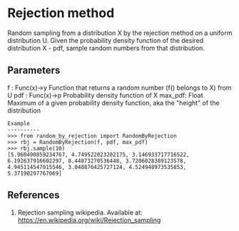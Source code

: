 # Rejection method

Random sampling from a distribution X by the rejection method on a uniform distribution U.
Given the probability density function of the desired distribution X - pdf, sample random numbers from that distribution.

Parameters
----------
f : Func(x)->y
    Function that returns a random number (f() belongs to X) from U
pdf : Func(x)->p
    Probability density function of X
max_pdf: Float
    Maximum of a given probability density function, aka the "height" of the distribution

    Example
    ----------
    >>> from random_by_rejection import RandomByRejection
    >>> rbj = RandomByRejection(f, pdf, max_pdf)
    >>> rbj.sample(10)
    [5.960490859234767, 4.749522023202175, 3.146933717716522, 
    6.192637916602297, 8.44873270536448, 3.7206028389123578, 
    4.945114547015546, 3.040876425727124, 4.524948973535853, 5.37190297767069]

References
----------
1. Rejection sampling wikipedia. Available at: https://en.wikipedia.org/wiki/Rejection_sampling